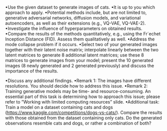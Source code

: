 •Use the given dataset to generate images of cats.
•It is up to you which approach to apply.
•Potential methods include, but are not limited to, generative adversarial networks,
diffusion models, and variational autoencoders, as well as their extensions (e.g.,
VQ-VAE, VQ-VAE-2).
•Investigate the influence of hyperparameters on obtained results.
•Compare the results of the methods quantitatively, e.g., using the Fr´echet Inception
Distance (FID). Assess them qualitatively as well.
•Address the mode collapse problem if it occurs.
•Select two of your generated images together with their latent noise matrix;
interpolate linearly between the two latent matrices to generate 8 additional latent
matrices; use these 8 matrices to generate images from your model; present the 10
generated images (8 newly generated and 2 generated previously) and discuss the
importance of the results.


•Discuss any additional findings.
•Remark 1: The images have different resolutions. You should decide how to address
this issue.
•Remark 2: Training generative models may be time- and resource-consuming. An
essential part of this task is determining how to approach this issue; please refer
to ”Working with limited computing resources” slide.
•Additional task: Train a model on a dataset containing cats and dogs
(https://www.kaggle.com/competitions/dogs-vs-cats/). Compare the
results with those obtained from the dataset containing only cats. Do the generated
observations resemble cats and dogs, or rather a combination of both?